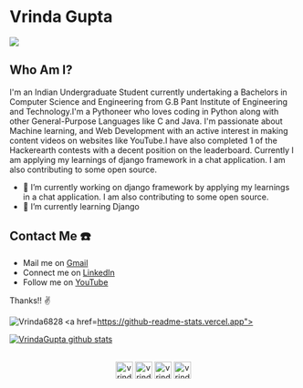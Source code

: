 # Vrinda Gupta 
<!--
**Vrindagupta6828/Vrindagupta6828** is a ✨ _special_ ✨ repository because its `README.md` (this file) appears on your GitHub profile.

Here are some ideas to get you started:

- 🔭 I’m currently working on django framework by applying my learnings in a chat application. I am also contributing to some open source.
- 🌱 I’m currently learning Django
- 👯 I’m looking to collaborate on ...
- 🤔 I’m looking for help with ...
- 💬 Ask me about ...
- 📫 How to reach me: ...
- 😄 Pronouns: ...
- ⚡ Fun fact: ...
-->

<a href=https://github.com/TesseractCoding/NeoAlgo>
   <img src=https://img.shields.io/badge/NeoAlgo-Contributor-brightgreen>
</a>

## Who Am I?

I'm an Indian Undergraduate Student currently undertaking a Bachelors in Computer Science and Engineering from G.B Pant Institute of Engineering and Technology.I'm a Pythoneer who loves coding in Python along with other General-Purpose Languages like C and Java. I'm passionate about Machine learning, and Web Development with an active interest in making content videos on websites like YouTube.I have also completed 1 of the Hackerearth contests with a decent position on the leaderboard. Currently I am applying my learnings of django framework in a chat application. I am also contributing to some open source.

- 🔭 I’m currently working on django framework by applying my learnings in a chat application. I am also contributing to some open source.
- 🌱 I’m currently learning Django

## Contact Me ☎️

* Mail me on [Gmail](vrindagupta6828@gmail.com) 
* Connect me on [LinkedIn](linkedin.com/in/vrinda-gupta-149891186)
* Follow me on  [YouTube](https://www.youtube.com/channel/UCW8Jb90x-BXajUebFaROpmA)

Thanks!! ✌️

<a href=https://github-readme-stats.vercel.app">
  <img align="left" src="https://github-readme-stats.vercel.app/api/top-langs/?username=Vrindagupta6828&layout=compact" alt="Vrinda6828" />
 </a>


<a href="https://github.com/Vrindagupta6828/github-readme-stats">
  <img align="center" src="https://github-readme-stats.vercel.app/api?username=Vrindagupta6828&show_icons=true&theme=radical&count_private=true" alt="VrindaGupta github stats" />
</a>
<br />
<br />

<p align="center">
<a href="https://www.youtube.com/channel/UCW8Jb90x-BXajUebFaROpmA?view_as=subscriber" target="blank"><img align="center" src="https://cdn.jsdelivr.net/npm/simple-icons@3.0.1/icons/youtube.svg" alt="vrinda gupta" height="30" width="30" /></a>
<a href="https://www.linkedin.com/in/vrinda-gupta-149891186/" target="blank"><img align="center" src="https://cdn.jsdelivr.net/npm/simple-icons@3.0.1/icons/linkedin.svg" alt="vrindagupta6828" height="30" width="30" /></a>
<a href="https://www.facebook.com/profile.php?id=100004206634437" target="blank"><img align="center" src="https://cdn.jsdelivr.net/npm/simple-icons@3.0.1/icons/facebook.svg" alt="vrinda gupta.1422409" height="30" width="30" /></a>
<a href="https://instagram.com/vrinda_gupta.vg" target="blank"><img align="center" src="https://cdn.jsdelivr.net/npm/simple-icons@3.0.1/icons/instagram.svg" alt="vrinda_gupta.vg" height="30" width="30" /></a>
</p>






